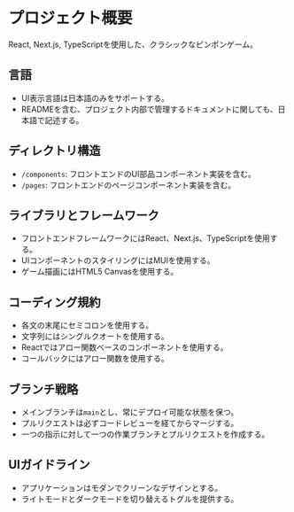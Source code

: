 # プロジェクト概要

React, Next.js, TypeScriptを使用した、クラシックなピンポンゲーム。

## 言語

- UI表示言語は日本語のみをサポートする。
- READMEを含む、プロジェクト内部で管理するドキュメントに関しても、日本語で記述する。

## ディレクトリ構造

- `/components`: フロントエンドのUI部品コンポーネント実装を含む。
- `/pages`: フロントエンドのページコンポーネント実装を含む。

## ライブラリとフレームワーク

- フロントエンドフレームワークにはReact、Next.js、TypeScriptを使用する。
- UIコンポーネントのスタイリングにはMUIを使用する。
- ゲーム描画にはHTML5 Canvasを使用する。

## コーディング規約

- 各文の末尾にセミコロンを使用する。
- 文字列にはシングルクオートを使用する。
- Reactではアロー関数ベースのコンポーネントを使用する。
- コールバックにはアロー関数を使用する。

## ブランチ戦略

- メインブランチは`main`とし、常にデプロイ可能な状態を保つ。
- プルリクエストは必ずコードレビューを経てからマージする。
- 一つの指示に対して一つの作業ブランチとプルリクエストを作成する。

## UIガイドライン

- アプリケーションはモダンでクリーンなデザインとする。
- ライトモードとダークモードを切り替えるトグルを提供する。
